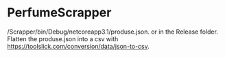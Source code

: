 # PerfumeScrapper
/Scrapper/bin/Debug/netcoreapp3.1/produse.json. 
  or in the Release folder. 
Flatten the produse.json into a csv with https://toolslick.com/conversion/data/json-to-csv. 
